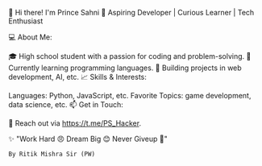 👋 Hi there! I'm Prince Sahni
🌟 Aspiring Developer | Curious Learner | Tech Enthusiast

💻 About Me:

🎓 High school student with a passion for coding and problem-solving.
🌱 Currently learning programming languages.
🔭 Building projects in web development, AI, etc.
📈 Skills & Interests:

Languages: Python, JavaScript, etc.
Favorite Topics: game development, data science, etc.
📫 Get in Touch:

💌 Reach out via https://t.me/PS_Hacker.

✨ "Work Hard 😠
    Dream Big 😊
    Never Giveup 🙂"
    
    By Ritik Mishra Sir (PW)
